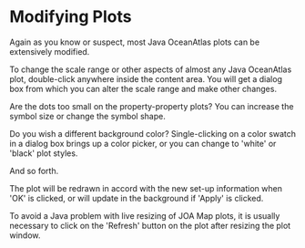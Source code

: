 # Modifying Plots

Again as you know or suspect, most Java OceanAtlas plots can be extensively modified.

To change the scale range or other aspects of almost any Java OceanAtlas plot, double-click anywhere inside the content area. You will get a dialog box from which you can alter the scale range and make other changes.

Are the dots too small on the property-property plots? You can increase the symbol size or change the symbol shape.

Do you wish a different background color? Single-clicking on a color swatch in a dialog box brings up a color picker, or you can change to 'white' or 'black' plot styles.

And so forth.

The plot will be redrawn in accord with the new set-up information when 'OK' is clicked, or will update in the background if 'Apply' is clicked.

To avoid a Java problem with live resizing of JOA Map plots, it is usually necessary to click on the 'Refresh' button on the plot after resizing the plot window.